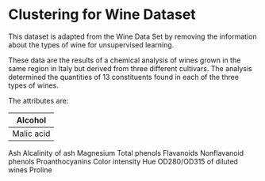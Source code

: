 # Clustering for Wine Dataset

This dataset is adapted from the Wine Data Set by removing the information about the types of wine for unsupervised learning.


These data are the results of a chemical analysis of wines grown in the same region in Italy but derived from three different cultivars. The analysis determined the quantities of 13 constituents found in each of the three types of wines.

The attributes are:

|Alcohol|
|-------|
|Malic acid|
Ash
Alcalinity of ash
Magnesium
Total phenols
Flavanoids
Nonflavanoid phenols
Proanthocyanins
Color intensity
Hue
OD280/OD315 of diluted wines
Proline
